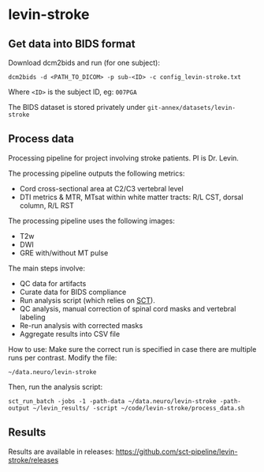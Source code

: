 # levin-stroke

## Get data into BIDS format

Download dcm2bids and run (for one subject):
~~~
dcm2bids -d <PATH_TO_DICOM> -p sub-<ID> -c config_levin-stroke.txt
~~~

Where `<ID>` is the subject ID, eg: `007PGA`

The BIDS dataset is stored privately under `git-annex/datasets/levin-stroke`


## Process data

Processing pipeline for project involving stroke patients. PI is Dr. Levin.

The processing pipeline outputs the following metrics:

- Cord cross-sectional area at C2/C3 vertebral level
- DTI metrics & MTR, MTsat within white matter tracts: R/L CST, dorsal column, R/L RST

The processing pipeline uses the following images:

- T2w
- DWI
- GRE with/without MT pulse

The main steps involve:

- QC data for artifacts
- Curate data for BIDS compliance
- Run analysis script (which relies on [SCT](https://spinalcordtoolbox.com/)).
- QC analysis, manual correction of spinal cord masks and vertebral labeling
- Re-run analysis with corrected masks
- Aggregate results into CSV file

How to use:
Make sure the correct run is specified in case there are multiple runs per contrast. Modify the file:
~~~
~/data.neuro/levin-stroke
~~~

Then, run the analysis script:
```
sct_run_batch -jobs -1 -path-data ~/data.neuro/levin-stroke -path-output ~/levin_results/ -script ~/code/levin-stroke/process_data.sh
```

## Results

Results are available in releases: https://github.com/sct-pipeline/levin-stroke/releases
